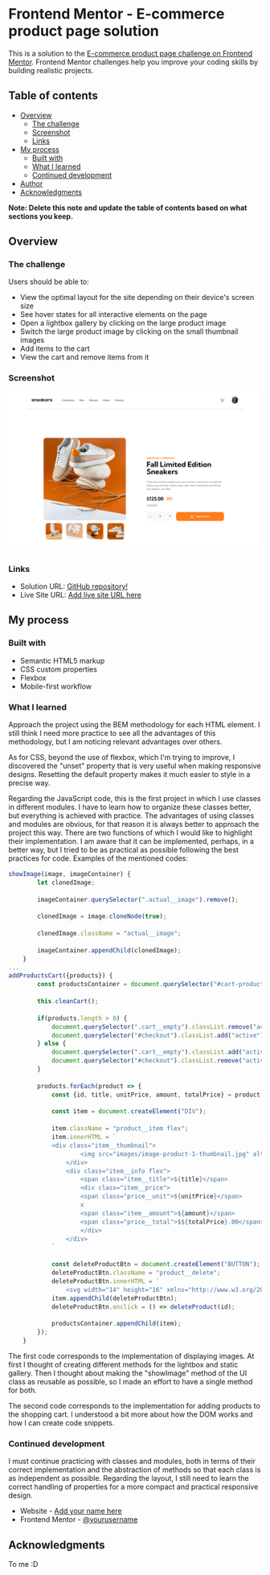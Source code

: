 # Frontend Mentor - E-commerce product page solution

This is a solution to the [E-commerce product page challenge on Frontend Mentor](https://www.frontendmentor.io/challenges/ecommerce-product-page-UPsZ9MJp6). Frontend Mentor challenges help you improve your coding skills by building realistic projects.

## Table of contents

- [Overview](#overview)
  - [The challenge](#the-challenge)
  - [Screenshot](#screenshot)
  - [Links](#links)
- [My process](#my-process)
  - [Built with](#built-with)
  - [What I learned](#what-i-learned)
  - [Continued development](#continued-development)
- [Author](#author)
- [Acknowledgments](#acknowledgments)

**Note: Delete this note and update the table of contents based on what sections you keep.**

## Overview

### The challenge

Users should be able to:

- View the optimal layout for the site depending on their device's screen size
- See hover states for all interactive elements on the page
- Open a lightbox gallery by clicking on the large product image
- Switch the large product image by clicking on the small thumbnail images
- Add items to the cart
- View the cart and remove items from it

### Screenshot

![](./screenshot.png)

### Links

- Solution URL: [GitHub repository!](https://github.com/maurocentu26/e-commerce-product-page)
- Live Site URL: [Add live site URL here](https://your-live-site-url.com)

## My process

### Built with

- Semantic HTML5 markup
- CSS custom properties
- Flexbox
- Mobile-first workflow

### What I learned
Approach the project using the BEM methodology for each HTML element. I still think I need more practice to see all the advantages of this methodology, but I am noticing relevant advantages over others.

As for CSS, beyond the use of flexbox, which I'm trying to improve, I discovered the "unset" property that is very useful when making responsive designs. Resetting the default property makes it much easier to style in a precise way.

Regarding the JavaScript code, this is the first project in which I use classes in different modules. I have to learn how to organize these classes better, but everything is achieved with practice. 
The advantages of using classes and modules are obvious, for that reason it is always better to approach the project this way.
There are two functions of which I would like to highlight their implementation. I am aware that it can be implemented, perhaps, in a better way, but I tried to be as practical as possible following the best practices for code.
Examples of the mentioned codes:
```js
showImage(image, imageContainer) {
        let clonedImage;

        imageContainer.querySelector(".actual__image").remove();

        clonedImage = image.cloneNode(true);

        clonedImage.className = "actual__image";

        imageContainer.appendChild(clonedImage);
    }
...
addProductsCart({products}) {
        const productsContainer = document.querySelector("#cart-products");

        this.cleanCart();

        if(products.length > 0) {
            document.querySelector(".cart__empty").classList.remove("active");
            document.querySelector("#checkout").classList.add("active");
        } else {
            document.querySelector(".cart__empty").classList.add("active");
            document.querySelector("#checkout").classList.remove("active");
        }

        products.forEach(product => {
            const {id, title, unitPrice, amount, totalPrice} = product;

            const item = document.createElement("DIV");

            item.className = "product__item flex";
            item.innerHTML = `
            <div class="item__thumbnail">
                    <img src="images/image-product-1-thumbnail.jpg" alt="product-thumbnail">
                </div>
                <div class="item__info flex">
                    <span class="item__title">${title}</span>
                    <div class="item__price">
                    <span class="price__unit">${unitPrice}</span>
                    x 
                    <span class="item__amount">${amount}</span>
                    <span class="price__total">$${totalPrice}.00</span>
                    </div>
                </div>
            `

            const deleteProductBtn = document.createElement("BUTTON");
            deleteProductBtn.className = "product__delete";
            deleteProductBtn.innerHTML = `
                <svg width="14" height="16" xmlns="http://www.w3.org/2000/svg" xmlns:xlink="http://www.w3.org/1999/xlink"><defs><path d="M0 2.625V1.75C0 1.334.334 1 .75 1h3.5l.294-.584A.741.741 0 0 1 5.213 0h3.571a.75.75 0 0 1 .672.416L9.75 1h3.5c.416 0 .75.334.75.75v.875a.376.376 0 0 1-.375.375H.375A.376.376 0 0 1 0 2.625Zm13 1.75V14.5a1.5 1.5 0 0 1-1.5 1.5h-9A1.5 1.5 0 0 1 1 14.5V4.375C1 4.169 1.169 4 1.375 4h11.25c.206 0 .375.169.375.375ZM4.5 6.5c0-.275-.225-.5-.5-.5s-.5.225-.5.5v7c0 .275.225.5.5.5s.5-.225.5-.5v-7Zm3 0c0-.275-.225-.5-.5-.5s-.5.225-.5.5v7c0 .275.225.5.5.5s.5-.225.5-.5v-7Zm3 0c0-.275-.225-.5-.5-.5s-.5.225-.5.5v7c0 .275.225.5.5.5s.5-.225.5-.5v-7Z" id="a"/></defs><use fill="#C3CAD9" fill-rule="nonzero" xlink:href="#a"/></svg>`
            item.appendChild(deleteProductBtn);
            deleteProductBtn.onclick = () => deleteProduct(id);

            productsContainer.appendChild(item);
        });
    }
```
The first code corresponds to the implementation of displaying images. At first I thought of creating different methods for the lightbox and static gallery. Then I thought about making the "showImage" method of the UI class as reusable as possible, so I made an effort to have a single method for both.

The second code corresponds to the implementation for adding products to the shopping cart. I understood a bit more about how the DOM works and how I can create code snippets.

### Continued development

I must continue practicing with classes and modules, both in terms of their correct implementation and the abstraction of methods so that each class is as independent as possible. 
Regarding the layout, I still need to learn the correct handling of properties for a more compact and practical responsive design.

- Website - [Add your name here](https://github.com/maurocentu26)
- Frontend Mentor - [@yourusername](https://www.frontendmentor.io/profile/maurocentu26)

## Acknowledgments

To me :D